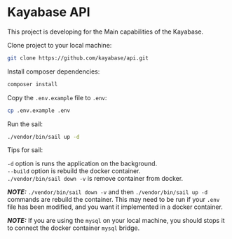 # Kayabase API

This project is developing for the Main capabilities of the Kayabase.

Clone project to your local machine:

```bash
git clone https://github.com/kayabase/api.git
```

Install composer dependencies:

```bash
composer install
```

Copy the `.env.example` file to `.env`:

```bash
cp .env.example .env
```

Run the sail:

```bash
./vendor/bin/sail up -d
```

Tips for sail:

`-d` option is runs the application on the background.\
`--build` option is rebuild the docker container.\
`./vendor/bin/sail down -v` is remove container from docker.

**_NOTE:_** `./vendor/bin/sail down -v` and then `./vendor/bin/sail up -d` commands are rebuild the container. 
This may need to be run if your `.env` file has been modified, and you want it implemented in a docker container.

**_NOTE:_** If you are using the `mysql` on your local machine, you should stops it to connect the docker container `mysql` bridge.